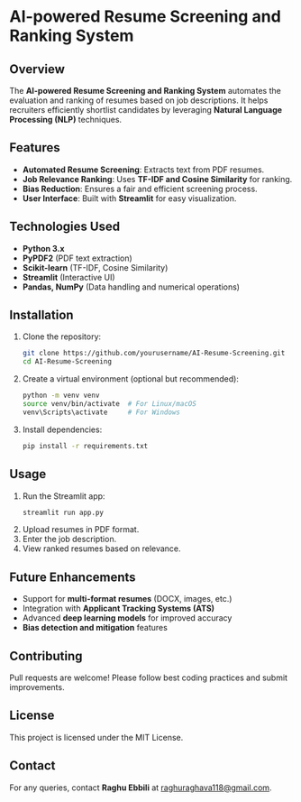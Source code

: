 # AI-powered Resume Screening and Ranking System

## Overview
The **AI-powered Resume Screening and Ranking System** automates the evaluation and ranking of resumes based on job descriptions. It helps recruiters efficiently shortlist candidates by leveraging **Natural Language Processing (NLP)** techniques.

## Features
- **Automated Resume Screening**: Extracts text from PDF resumes.
- **Job Relevance Ranking**: Uses **TF-IDF and Cosine Similarity** for ranking.
- **Bias Reduction**: Ensures a fair and efficient screening process.
- **User Interface**: Built with **Streamlit** for easy visualization.

## Technologies Used
- **Python 3.x**
- **PyPDF2** (PDF text extraction)
- **Scikit-learn** (TF-IDF, Cosine Similarity)
- **Streamlit** (Interactive UI)
- **Pandas, NumPy** (Data handling and numerical operations)

## Installation
1. Clone the repository:
   ```sh
   git clone https://github.com/yourusername/AI-Resume-Screening.git
   cd AI-Resume-Screening
   ```
2. Create a virtual environment (optional but recommended):
   ```sh
   python -m venv venv
   source venv/bin/activate  # For Linux/macOS
   venv\Scripts\activate     # For Windows
   ```
3. Install dependencies:
   ```sh
   pip install -r requirements.txt
   ```

## Usage
1. Run the Streamlit app:
   ```sh
   streamlit run app.py
   ```
2. Upload resumes in PDF format.
3. Enter the job description.
4. View ranked resumes based on relevance.

## Future Enhancements
- Support for **multi-format resumes** (DOCX, images, etc.)
- Integration with **Applicant Tracking Systems (ATS)**
- Advanced **deep learning models** for improved accuracy
- **Bias detection and mitigation** features

## Contributing
Pull requests are welcome! Please follow best coding practices and submit improvements.

## License
This project is licensed under the MIT License.

## Contact
For any queries, contact **Raghu Ebbili** at [raghuraghava118@gmail.com](mailto:raghuraghava118@gmail.com).

